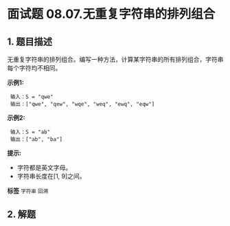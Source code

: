 # 面试题 08.07.无重复字符串的排列组合

## 1. 题目描述

无重复字符串的排列组合。编写一种方法，计算某字符串的所有排列组合，字符串每个字符均不相同。

**示例1:**

```
 输入：S = "qwe"
 输出：["qwe", "qew", "wqe", "weq", "ewq", "eqw"]
```
 **示例2:**

```
 输入：S = "ab"
 输出：["ab", "ba"]

```
 **提示:**
- 字符都是英文字母。
- 字符串长度在[1, 9]之间。

**标签**
`字符串` `回溯`


## 2. 解题

